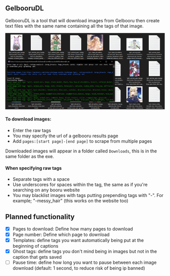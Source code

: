 ## GelbooruDL

GelbooruDL is a tool that will download images from Gelbooru then create text files with the same name containing all the tags of that image.

<img src="https://github.com/hopto-dot/Gelbooru-Downloader/blob/master/GBDL.png?raw=true" width="700">

#### To download images:
* Enter the raw tags
* You may specify the url of a gelbooru results page
* Add `pages:[start page]-[end page]` to scrape from multiple pages

Downloaded images will appear in a folder called `Downloads`, this is in the same folder as the exe.

#### When specifying raw tags
* Separate tags with a space
* Use underscores for spaces within the tag, the same as if you're searching on any booru website
* You may blacklist images with tags putting prepending tags with "-". For example; "-messy_hair" (this works on the website too)

## Planned functionality
- [X] Pages to download: Define how many pages to download
- [X] Page number: Define which page to download
- [X] Templates: define tags you want automatically being put at the beginning of captions
- [X] Ghost tags: define tags you don't mind being in images but not in the caption that gets saved
- [ ] Pause time: define how long you want to pause between each image download (default: 1 second, to reduce risk of being ip banned)
